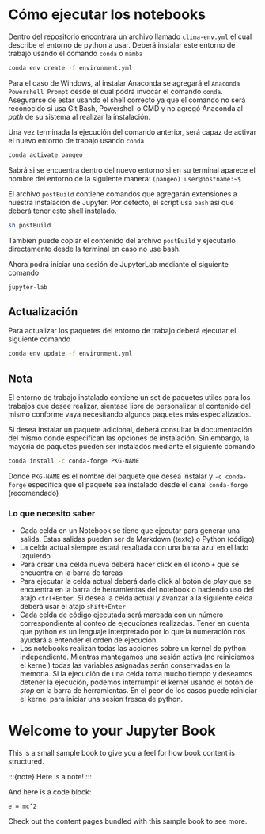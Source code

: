 # Cómo ejecutar los notebooks

Dentro del repositorio encontrará un archivo llamado `clima-env.yml` el cual describe el entorno de python a usar. Deberá instalar este entorno de trabajo usando el comando `conda` o `mamba`

```bash
conda env create -f environment.yml
```

Para el caso de Windows, al instalar Anaconda se agregará el `Anaconda Powershell Prompt` desde el cual podrá invocar el comando `conda`. Asegurarse de estar usando el shell correcto ya que el comando no será reconocido si usa Git Bash, Powershell o CMD y no agregó Anaconda al _path_ de su sistema al realizar la instalación.

Una vez terminada la ejecución del comando anterior, será capaz de activar el nuevo entorno de trabajo usando `conda`

```bash
conda activate pangeo
```

Sabrá si se encuentra dentro del nuevo entorno si en su terminal aparece el nombre del entorno de la siguiente manera: `(pangeo) user@hostname:~$`

El archivo `postBuild` contiene comandos que agregarán extensiones a nuestra instalación de Jupyter. Por defecto, el script usa `bash` asi que deberá tener este shell instalado.

```bash
sh postBuild
```

Tambien puede copiar el contenido del archivo `postBuild` y ejecutarlo directamente desde la terminal en caso no use bash.

Ahora podrá iniciar una sesión de JupyterLab mediante el siguiente comando

```bash
jupyter-lab
```

## Actualización

Para actualizar los paquetes del entorno de trabajo deberá ejecutar el siguiente comando

```bash
conda env update -f environment.yml
```

## Nota

El entorno de trabajo instalado contiene un set de paquetes utiles para los trabajos que desee realizar, sientase libre de personalizar el contenido del mismo conforme vaya necesitando algunos paquetes más especializados.

Si desea instalar un paquete adicional, deberá consultar la documentación del mismo donde especifican las opciones de instalación. Sin embargo, la mayoría de paquetes pueden ser instalados mediante el siguiente comando

```bash
conda install -c conda-forge PKG-NAME
```

Donde `PKG-NAME` es el nombre del paquete que desea instalar y `-c conda-forge` especifica que el paquete sea instalado desde el canal `conda-forge` (recomendado)


### Lo que necesito saber

- Cada celda en un Notebook se tiene que ejecutar para generar una salida. Estas salidas pueden ser de Markdown (texto) o Python (código)
- La celda actual siempre estará resaltada con una barra azul en el lado izquierdo
- Para crear una celda nueva deberá hacer click en el icono `+` que se encuentra en la barra de tareas
- Para ejecutar la celda actual deberá darle click al botón de _play_ que se encuentra en la barra de herramientas del notebook o haciendo uso del atajo `ctrl+Enter`. Si desea la celda actual y avanzar a la siguiente celda deberá usar el atajo `shift+Enter`
- Cada celda de código ejecutada será marcada con un número correspondiente al conteo de ejecuciones realizadas. Tener en cuenta que python es un lenguaje interpretado por lo que la numeración nos ayudará a entender el orden de ejecución.
- Los notebooks realizan todas las acciones sobre un kernel de python independiente. Mientras mantegamos una sesión activa (no reiniciemos el kernel) todas las variables asignadas serán conservadas en la memoria. Si la ejecución de una celda toma mucho tiempo y deseamos detener la ejecución, podemos interrumpir el kernel usando el botón de _stop_ en la barra de herramientas. En el peor de los casos puede reiniciar el kernel para iniciar una sesion fresca de python.

# Welcome to your Jupyter Book

This is a small sample book to give you a feel for how book content is
structured.

:::{note}
Here is a note!
:::

And here is a code block:

```
e = mc^2
```

Check out the content pages bundled with this sample book to see more.
